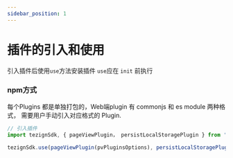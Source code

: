 ```yaml
---
sidebar_position: 1
---
```

# 插件的引入和使用
引入插件后使用`use`方法安装插件
`use`应在 `init` 前执行

### npm方式
每个Plugins 都是单独打包的，Web端plugin 有 commonjs 和 es module 两种格式， 需要用户手动引入对应格式的 Plugin.
```typescript
// 引入插件
import tezignSdk, { pageViewPlugin， persistLocalStoragePlugin } from '@tezignlab/tezign-external-track/miniprogram_dist'

tezignSdk.use(pageViewPlugin(pvPluginsOptions), persistLocalStoragePlugin(persistLocalStoragePluginOptions)])
```
